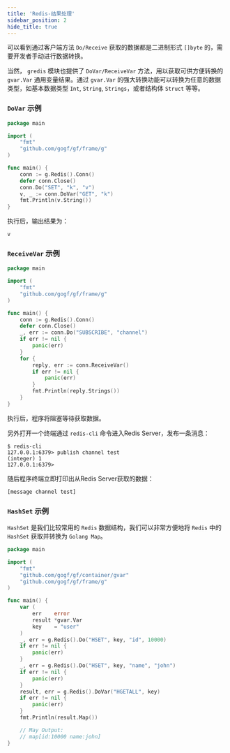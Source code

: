 ```yaml
---
title: 'Redis-结果处理'
sidebar_position: 2
hide_title: true
---
```


可以看到通过客户端方法 `Do/Receive` 获取的数据都是二进制形式 `[]byte` 的，需要开发者手动进行数据转换。

当然， `gredis` 模块也提供了 `DoVar/ReceiveVar` 方法，用以获取可供方便转换的 `gvar.Var` 通用变量结果。通过 `gvar.Var` 的强大转换功能可以转换为任意的数据类型，如基本数据类型 `Int`, `String`, `Strings`，或者结构体 `Struct` 等等。

### `DoVar` 示例

```go
package main

import (
    "fmt"
    "github.com/gogf/gf/frame/g"
)

func main() {
    conn := g.Redis().Conn()
    defer conn.Close()
    conn.Do("SET", "k", "v")
    v, _ := conn.DoVar("GET", "k")
    fmt.Println(v.String())
}

```

执行后，输出结果为：

```html
v

```

### `ReceiveVar` 示例

```go
package main

import (
	"fmt"
	"github.com/gogf/gf/frame/g"
)

func main() {
	conn := g.Redis().Conn()
	defer conn.Close()
	_, err := conn.Do("SUBSCRIBE", "channel")
	if err != nil {
		panic(err)
	}
	for {
		reply, err := conn.ReceiveVar()
		if err != nil {
			panic(err)
		}
		fmt.Println(reply.Strings())
	}
}

```

执行后，程序将阻塞等待获取数据。

另外打开一个终端通过 `redis-cli` 命令进入Redis Server，发布一条消息：

```shell
$ redis-cli
127.0.0.1:6379> publish channel test
(integer) 1
127.0.0.1:6379>

```

随后程序终端立即打印出从Redis Server获取的数据：

```html
[message channel test]

```

### `HashSet` 示例

`HashSet` 是我们比较常用的 `Redis` 数据结构，我们可以非常方便地将 `Redis` 中的 `HashSet` 获取并转换为 `Golang Map`。

```go
package main

import (
	"fmt"
	"github.com/gogf/gf/container/gvar"
	"github.com/gogf/gf/frame/g"
)

func main() {
	var (
		err    error
		result *gvar.Var
		key    = "user"
	)
	_, err = g.Redis().Do("HSET", key, "id", 10000)
	if err != nil {
		panic(err)
	}
	_, err = g.Redis().Do("HSET", key, "name", "john")
	if err != nil {
		panic(err)
	}
	result, err = g.Redis().DoVar("HGETALL", key)
	if err != nil {
		panic(err)
	}
	fmt.Println(result.Map())

	// May Output:
	// map[id:10000 name:john]
}

```